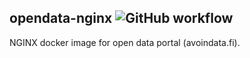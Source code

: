 ## opendata-nginx ![GitHub workflow](https://github.com/vrk-kpa/opendata-solr/actions/workflows/create-release.yml/badge.svg)

NGINX docker image for open data portal (avoindata.fi). 
